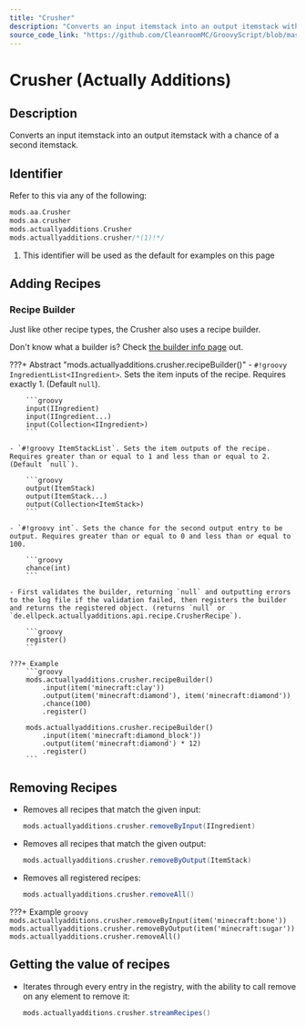 ```yaml
---
title: "Crusher"
description: "Converts an input itemstack into an output itemstack with a chance of a second itemstack."
source_code_link: "https://github.com/CleanroomMC/GroovyScript/blob/master/src/main/java/com/cleanroommc/groovyscript/compat/mods/actuallyadditions/Crusher.java"
---
```


# Crusher (Actually Additions)

## Description

Converts an input itemstack into an output itemstack with a chance of a second itemstack.

## Identifier

Refer to this via any of the following:

```groovy hl_lines="4"
mods.aa.Crusher
mods.aa.crusher
mods.actuallyadditions.Crusher
mods.actuallyadditions.crusher/*(1)!*/
```

1. This identifier will be used as the default for examples on this page

## Adding Recipes

### Recipe Builder

Just like other recipe types, the Crusher also uses a recipe builder.

Don't know what a builder is? Check [the builder info page](../../../groovy/builder.md) out.

???+ Abstract "mods.actuallyadditions.crusher.recipeBuilder()"
    - `#!groovy IngredientList<IIngredient>`. Sets the item inputs of the recipe. Requires exactly 1. (Default `null`).

        ```groovy
        input(IIngredient)
        input(IIngredient...)
        input(Collection<IIngredient>)
        ```

    - `#!groovy ItemStackList`. Sets the item outputs of the recipe. Requires greater than or equal to 1 and less than or equal to 2. (Default `null`).

        ```groovy
        output(ItemStack)
        output(ItemStack...)
        output(Collection<ItemStack>)
        ```

    - `#!groovy int`. Sets the chance for the second output entry to be output. Requires greater than or equal to 0 and less than or equal to 100.

        ```groovy
        chance(int)
        ```

    - First validates the builder, returning `null` and outputting errors to the log file if the validation failed, then registers the builder and returns the registered object. (returns `null` or `de.ellpeck.actuallyadditions.api.recipe.CrusherRecipe`).

        ```groovy
        register()
        ```

    ???+ Example
        ```groovy
        mods.actuallyadditions.crusher.recipeBuilder()
            .input(item('minecraft:clay'))
            .output(item('minecraft:diamond'), item('minecraft:diamond'))
            .chance(100)
            .register()

        mods.actuallyadditions.crusher.recipeBuilder()
            .input(item('minecraft:diamond_block'))
            .output(item('minecraft:diamond') * 12)
            .register()
        ```



## Removing Recipes

- Removes all recipes that match the given input:

    ```groovy
    mods.actuallyadditions.crusher.removeByInput(IIngredient)
    ```

- Removes all recipes that match the given output:

    ```groovy
    mods.actuallyadditions.crusher.removeByOutput(ItemStack)
    ```

- Removes all registered recipes:

    ```groovy
    mods.actuallyadditions.crusher.removeAll()
    ```

???+ Example
    ```groovy
    mods.actuallyadditions.crusher.removeByInput(item('minecraft:bone'))
    mods.actuallyadditions.crusher.removeByOutput(item('minecraft:sugar'))
    mods.actuallyadditions.crusher.removeAll()
    ```

## Getting the value of recipes

- Iterates through every entry in the registry, with the ability to call remove on any element to remove it:

    ```groovy
    mods.actuallyadditions.crusher.streamRecipes()
    ```
